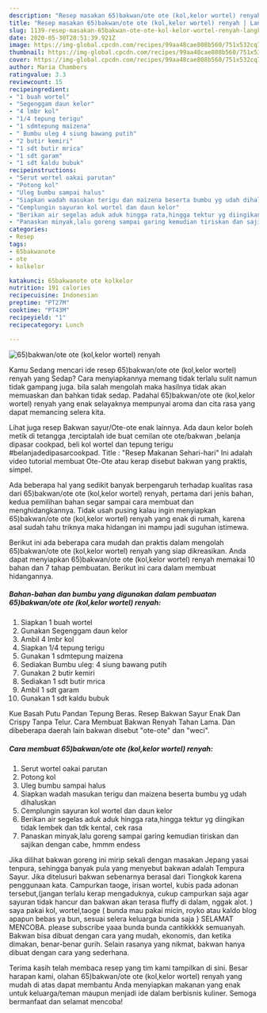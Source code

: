 ```yaml
---
description: "Resep masakan 65)bakwan/ote ote (kol,kelor wortel) renyah | Langkah Membuat 65)bakwan/ote ote (kol,kelor wortel) renyah Yang Enak Dan Lezat"
title: "Resep masakan 65)bakwan/ote ote (kol,kelor wortel) renyah | Langkah Membuat 65)bakwan/ote ote (kol,kelor wortel) renyah Yang Enak Dan Lezat"
slug: 1139-resep-masakan-65bakwan-ote-ote-kol-kelor-wortel-renyah-langkah-membuat-65bakwan-ote-ote-kol-kelor-wortel-renyah-yang-enak-dan-lezat
date: 2020-05-30T20:51:39.921Z
image: https://img-global.cpcdn.com/recipes/99aa48cae808b560/751x532cq70/65bakwanote-ote-kolkelor-wortel-renyah-foto-resep-utama.jpg
thumbnail: https://img-global.cpcdn.com/recipes/99aa48cae808b560/751x532cq70/65bakwanote-ote-kolkelor-wortel-renyah-foto-resep-utama.jpg
cover: https://img-global.cpcdn.com/recipes/99aa48cae808b560/751x532cq70/65bakwanote-ote-kolkelor-wortel-renyah-foto-resep-utama.jpg
author: Maria Chambers
ratingvalue: 3.3
reviewcount: 15
recipeingredient:
- "1 buah wortel"
- "Segenggam daun kelor"
- "4 lmbr kol"
- "1/4 tepung terigu"
- "1 sdmtepung maizena"
- " Bumbu uleg 4 siung bawang putih"
- "2 butir kemiri"
- "1 sdt butir mrica"
- "1 sdt garam"
- "1 sdt kaldu bubuk"
recipeinstructions:
- "Serut wortel oakai parutan"
- "Potong kol"
- "Uleg bumbu sampai halus"
- "Siapkan wadah masukan terigu dan maizena beserta bumbu yg udah dihaluskan"
- "Cemplungin sayuran kol wortel dan daun kelor"
- "Berikan air segelas aduk aduk hingga rata,hingga tektur yg diingikan tidak lembek dan tdk kental, cek rasa"
- "Panaskan minyak,lalu goreng sampai garing kemudian tiriskan dan sajikan dengan cabe, hmmm endess"
categories:
- Resep
tags:
- 65bakwanote
- ote
- kolkelor

katakunci: 65bakwanote ote kolkelor 
nutrition: 191 calories
recipecuisine: Indonesian
preptime: "PT27M"
cooktime: "PT43M"
recipeyield: "1"
recipecategory: Lunch

---
```



![65)bakwan/ote ote (kol,kelor wortel) renyah](https://img-global.cpcdn.com/recipes/99aa48cae808b560/751x532cq70/65bakwanote-ote-kolkelor-wortel-renyah-foto-resep-utama.jpg)

Kamu Sedang mencari ide resep 65)bakwan/ote ote (kol,kelor wortel) renyah yang Sedap? Cara menyiapkannya memang tidak terlalu sulit namun tidak gampang juga. bila salah mengolah maka hasilnya tidak akan memuaskan dan bahkan tidak sedap. Padahal 65)bakwan/ote ote (kol,kelor wortel) renyah yang enak selayaknya mempunyai aroma dan cita rasa yang dapat memancing selera kita.

Lihat juga resep Bakwan sayur/Ote-ote enak lainnya. Ada daun kelor boleh metik di tetangga ,terciptalah ide buat cemilan ote ote/bakwan ,belanja dipasar cookpad, beli kol wortel dan tepung terigu #belanjadedipasarcookpad. Title : &#34;Resep Makanan Sehari-hari&#34; Ini adalah video tutorial membuat Ote-Ote atau kerap disebut bakwan yang praktis, simpel.

Ada beberapa hal yang sedikit banyak berpengaruh terhadap kualitas rasa dari 65)bakwan/ote ote (kol,kelor wortel) renyah, pertama dari jenis bahan, kedua pemilihan bahan segar sampai cara membuat dan menghidangkannya. Tidak usah pusing kalau ingin menyiapkan 65)bakwan/ote ote (kol,kelor wortel) renyah yang enak di rumah, karena asal sudah tahu triknya maka hidangan ini mampu jadi suguhan istimewa.


Berikut ini ada beberapa cara mudah dan praktis dalam mengolah 65)bakwan/ote ote (kol,kelor wortel) renyah yang siap dikreasikan. Anda dapat menyiapkan 65)bakwan/ote ote (kol,kelor wortel) renyah memakai 10 bahan dan 7 tahap pembuatan. Berikut ini cara dalam membuat hidangannya.

<!--inarticleads1-->

##### Bahan-bahan dan bumbu yang digunakan dalam pembuatan 65)bakwan/ote ote (kol,kelor wortel) renyah:

1. Siapkan 1 buah wortel
1. Gunakan Segenggam daun kelor
1. Ambil 4 lmbr kol
1. Siapkan 1/4 tepung terigu
1. Gunakan 1 sdmtepung maizena
1. Sediakan  Bumbu uleg: 4 siung bawang putih
1. Gunakan 2 butir kemiri
1. Sediakan 1 sdt butir mrica
1. Ambil 1 sdt garam
1. Gunakan 1 sdt kaldu bubuk


Kue Basah Putu Pandan Tepung Beras. Resep Bakwan Sayur Enak Dan Crispy Tanpa Telur. Cara Membuat Bakwan Renyah Tahan Lama. Dan dibeberapa daerah lain bakwan disebut &#34;ote-ote&#34; dan &#34;weci&#34;. 

<!--inarticleads2-->

##### Cara membuat 65)bakwan/ote ote (kol,kelor wortel) renyah:

1. Serut wortel oakai parutan
1. Potong kol
1. Uleg bumbu sampai halus
1. Siapkan wadah masukan terigu dan maizena beserta bumbu yg udah dihaluskan
1. Cemplungin sayuran kol wortel dan daun kelor
1. Berikan air segelas aduk aduk hingga rata,hingga tektur yg diingikan tidak lembek dan tdk kental, cek rasa
1. Panaskan minyak,lalu goreng sampai garing kemudian tiriskan dan sajikan dengan cabe, hmmm endess


Jika dilihat bakwan goreng ini mirip sekali dengan masakan Jepang yasai tenpura, sehingga banyak pula yang menyebut bakwan adalah Tempura Sayur. Jika ditelusuri bakwan sebenarnya berasal dari Tiongkok karena penggunaan kata. Campurkan taoge, irisan wortel, kubis pada adonan tersebut,(jangan terlalu kerap mengaduknya, cukup campurkan saja agar sayuran tidak hancur dan bakwan akan terasa fluffy di dalam, nggak alot. ) saya pakai kol, wortel,taoge ( bunda mau pakai micin, royko atau kaldo blog apapun bebas ya bun, sesuai selera keluarga bunda saja } SELAMAT MENCOBA. please subscribe yaaa bunda bunda cantikkkkk semuanyah. Bakwan bisa dibuat dengan cara yang mudah, ekonomis, dan ketika dimakan, benar-benar gurih. Selain rasanya yang nikmat, bakwan hanya dibuat dengan cara yang sederhana. 

Terima kasih telah membaca resep yang tim kami tampilkan di sini. Besar harapan kami, olahan 65)bakwan/ote ote (kol,kelor wortel) renyah yang mudah di atas dapat membantu Anda menyiapkan makanan yang enak untuk keluarga/teman maupun menjadi ide dalam berbisnis kuliner. Semoga bermanfaat dan selamat mencoba!
